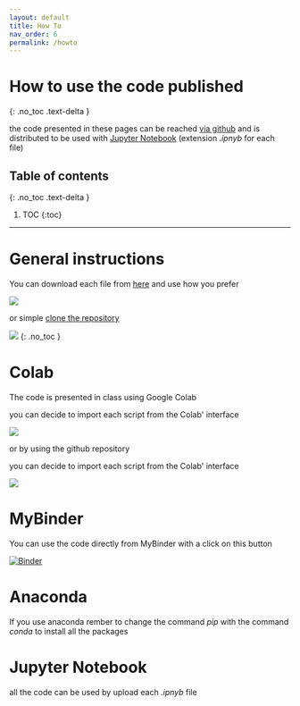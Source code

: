 ```yaml
---
layout: default
title: How To
nav_order: 6
permalink: /howto
---
```

# How to use the code published
{: .no_toc .text-delta }

the code presented in these pages can be reached [via github]((https://github.com/napo/geospatial_course_unitn/tree/master/code)) and is distributed to be used with [Jupyter Notebook](https://ipython.org/notebook.html) (extension *.ipnyb* for each file)

## Table of contents
{: .no_toc .text-delta }

1. TOC
{:toc}


---
# General instructions

You can download each file from [here](https://github.com/napo/geospatial_course_unitn/tree/master/code) and use how you prefer

![](https://raw.githubusercontent.com/napo/geospatial_course_unitn/master/images/howto_download.png)

or simple [clone the repository](https://docs.github.com/en/free-pro-team@latest/github/creating-cloning-and-archiving-repositories/cloning-a-repository)

![](https://raw.githubusercontent.com/napo/geospatial_course_unitn/master/images/howto_clone.png)
{: .no_toc }

# Colab 
The code is presented in class using Google Colab

you can decide to import each script from the Colab' interface

![](https://raw.githubusercontent.com/napo/geospatial_course_unitn/master/images/howto_colab_import.png)

or by using the github repository

you can decide to import each script from the Colab' interface

![](https://raw.githubusercontent.com/napo/geospatial_course_unitn/master/images/howto_colab_github.png)

# MyBinder
You can use the code directly from MyBinder with a click on this button

[![Binder](https://mybinder.org/badge_logo.svg)](https://mybinder.org/v2/gh/napo/geospatial_course_unitn/master?filepath=code)


# Anaconda
If you use anaconda rember to change the command *pip* with the command *conda* to install all the packages

# Jupyter Notebook
all the code can be used by upload each *.ipnyb* file


 



